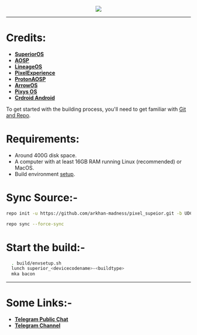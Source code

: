 <p align="center">
<img src="https://github.com/SuperiorOS/manifest/assets/29405483/4186221f-e198-43bf-a2d4-d1046a0db269" />
</p>

---

# Credits:

- [**SuperiorOS**](https://github.com/SuperiorOS)
- [**AOSP**](https://android.googlesource.com)
- [**LineageOS**](https://github.com/LineageOS)
- [**PixelExperience**](https://github.com/PixelExperience)
- [**ProtonAOSP**](https://github.com/ProtonAOSP)
- [**ArrowOS**](https://github.com/ArrowOS)
- [**Pixys OS**](https://github.com/PixysOS)
- [**Crdroid Android**](https://github.com/crdroidandroid)

To get started with the building process, you'll need to get familiar with [Git and Repo](http://source.android.com/source/using-repo.html).

# Requirements:

- Around 400G disk space.
- A computer with at least 16GB RAM running Linux (recommended) or MacOS.
- Build environment [setup](https://github.com/akhilnarang/scripts).

# Sync Source:-

```bash
repo init -u https://github.com/arkhan-madness/pixel_supeior.git -b UDC --git-lfs
```

```bash
repo sync --force-sync
```

# Start the build:-

```bash
  . build/envsetup.sh
  lunch superior_<devicecodename>-<buildtype>
  mka bacon
```

---

# Some Links:-

- [**Telegram Public Chat**](https://t.me/superiorextendedsg)
- [**Telegram Channel**](https://t.me/superiorextendedos)
